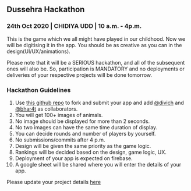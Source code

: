 ## Dussehra Hackathon

### 24th Oct 2020 | CHIDIYA UDD | 10 a.m. - 4p.m. 

This is the game which we all might have played in our childhood. Now we will be digitising it in the app. You should be as creative as you can in the design(UI/UX/animations). 

Please note that it will be a SERIOUS hackathon, and all of the subsequent ones will also be. So, participation is MANDATORY and no deployments or deliveries of your respective projects will be done tomorrow.

### Hackathon Guidelines
1. Use [this github repo](https://github.com/bhar4t/chidiya-udd.git) to fork and submit your app and add [@divich](https://github.com/divich/) and [@bhar4t](https://github.com/bhar4t/) as collaborators.
2. You will get 100+ images of animals.
3. No image should be displayed for more than 2 seconds.
4. No two images can have the same time duration of display.
5. You can decide rounds and number of players by yourself.
6. No submissions/commits after 4 p.m.
7. Design will be given the same priority as the game logic.
8. Rankings will be decided based on the design, game logic, UX.
9. Deployment of your app is expected on firebase.
10. A google sheet will be shared where you will enter the details of your app.


Please update your project details [here](https://docs.google.com/spreadsheets/d/1m_a4Mw87F4T1Oh5WiT8TEr63tYXQtWcZCVuQKRNM8pk/edit?usp=sharing)
